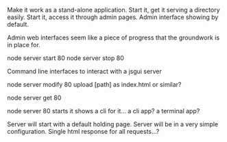 Make it work as a stand-alone application.
Start it, get it serving a directory easily.
Start it, access it through admin pages.
  Admin interface showing by default.

Admin web interfaces seem like a piece of progress that the groundwork is in place for.

node server start 80
node server stop 80

Command line interfaces to interact with a jsgui server

node server modify 80 upload \[path\] as index.html
  or similar?

node server get 80

node server 80
  starts it
  shows a cli for it...
  a cli app?
  a terminal app?


Server will start with a default holding page.
Server will be in a very simple configuration.
Single html response for all requests...?



